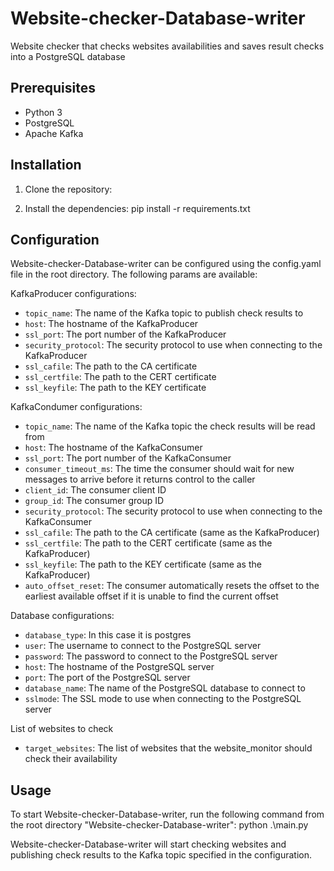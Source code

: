# Website-checker-Database-writer
Website checker that checks websites availabilities and saves result checks into a PostgreSQL database

Prerequisites
-------------

- Python 3
- PostgreSQL
- Apache Kafka


Installation
------------

1. Clone the repository:


2. Install the dependencies:
pip install -r requirements.txt


Configuration
-------------

Website-checker-Database-writer can be configured using the config.yaml file in the root directory. The following params are available:

KafkaProducer configurations:
- `topic_name`: The name of the Kafka topic to publish check results to
- `host`: The hostname of the KafkaProducer
- `ssl_port`: The port number of the KafkaProducer
- `security_protocol`: The security protocol to use when connecting to the KafkaProducer
- `ssl_cafile`: The path to the CA certificate
- `ssl_certfile`: The path to the CERT certificate
- `ssl_keyfile`: The path to the KEY certificate

KafkaCondumer configurations:
- `topic_name`: The name of the Kafka topic the check results will be read from
- `host`: The hostname of the KafkaConsumer
- `ssl_port`: The port number of the KafkaConsumer
- `consumer_timeout_ms`: The time the consumer should wait for new messages to arrive before it returns control to the caller
- `client_id`: The consumer client ID
- `group_id`: The consumer group ID
- `security_protocol`: The security protocol to use when connecting to the KafkaConsumer
- `ssl_cafile`: The path to the CA certificate (same as the KafkaProducer)
- `ssl_certfile`: The path to the CERT certificate (same as the KafkaProducer)
- `ssl_keyfile`: The path to the KEY certificate (same as the KafkaProducer)
- `auto_offset_reset`: The consumer automatically resets the offset to the earliest available offset if it is unable to find the current offset

Database configurations:
- `database_type`: In this case it is postgres
- `user`: The username to connect to the PostgreSQL server
- `password`: The password to connect to the PostgreSQL server
- `host`: The hostname of the PostgreSQL server
- `port`: The port of the PostgreSQL server
- `database_name`: The name of the PostgreSQL database to connect to
- `sslmode`: The SSL mode to use when connecting to the PostgreSQL server

List of websites to check
- `target_websites`: The list of websites that the website_monitor should check their availability


Usage
-----

To start Website-checker-Database-writer, run the following command from the root directory "Website-checker-Database-writer":
python .\main.py

Website-checker-Database-writer will start checking websites and publishing check results to the Kafka topic specified in the configuration.
